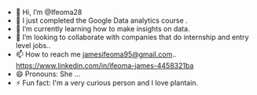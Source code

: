 - 👋 Hi, I’m @Ifeoma28
- 👀 I just completed the Google Data analytics course .
- 🌱 I’m currently learning how to make insights on data.
- 💞️ I’m looking to collaborate with companies that do internship and entry level jobs..
- 📫 How to reach me jamesifeoma95@gmail.com.. https://www.linkedin.com/in/ifeoma-james-4458321ba
- 😄 Pronouns: She ...
- ⚡ Fun fact: I'm a very curious person and I love plantain.

<!---
Ifeoma28/Ifeoma28 is a ✨ special ✨ repository because its `README.md` (this file) appears on your GitHub profile.
You can click the Preview link to take a look at your changes.
--->

